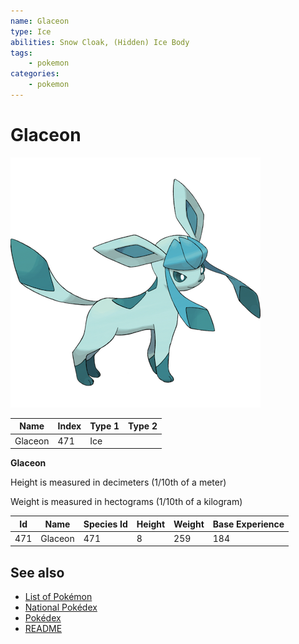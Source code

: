 ```yaml
---
name: Glaceon
type: Ice
abilities: Snow Cloak, (Hidden) Ice Body
tags:
    - pokemon
categories:
    - pokemon
---
```


# Glaceon


![Glaceon](images/471.png)

| **Name** | **Index** | **Type 1** | **Type 2** |
|----|----|----|----|
| Glaceon | 471 | Ice  |  |

**Glaceon** 


Height is measured in decimeters (1/10th of a meter)

Weight is measured in hectograms (1/10th of a kilogram)

| **Id** | **Name** | **Species Id** | **Height** | **Weight** | **Base Experience** |
|--------|----------|----------------|------------|------------|---------------------|
| 471 | Glaceon | 471 | 8 | 259 | 184 |


## See also

- [List of Pokémon](../pokemon.md)
- [National Pokédex](../national_pokedex.md)
- [Pokédex](../pokedex.md)
- [README](../README.md)
